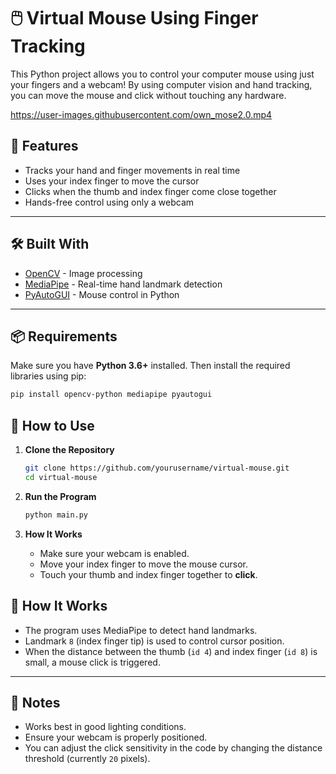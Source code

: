 # 🖱️ Virtual Mouse Using Finger Tracking

This Python project allows you to control your computer mouse using just your fingers and a webcam! By using computer vision and hand tracking, you can move the mouse and click without touching any hardware.

https://user-images.githubusercontent.com/own_mose2.0.mp4


## 🚀 Features

- Tracks your hand and finger movements in real time
- Uses your index finger to move the cursor
- Clicks when the thumb and index finger come close together
- Hands-free control using only a webcam

---

## 🛠️ Built With

- [OpenCV](https://opencv.org/) - Image processing
- [MediaPipe](https://google.github.io/mediapipe/) - Real-time hand landmark detection
- [PyAutoGUI](https://pyautogui.readthedocs.io/) - Mouse control in Python

---

## 📦 Requirements

Make sure you have **Python 3.6+** installed. Then install the required libraries using pip:

```bash
pip install opencv-python mediapipe pyautogui
```

## 📸 How to Use

1. **Clone the Repository**

   ```bash
   git clone https://github.com/yourusername/virtual-mouse.git
   cd virtual-mouse
   ```

2. **Run the Program**

   ```bash
   python main.py
   ```

3. **How It Works**

   * Make sure your webcam is enabled.
   * Move your index finger to move the mouse cursor.
   * Touch your thumb and index finger together to **click**.



## 🧠 How It Works

* The program uses MediaPipe to detect hand landmarks.
* Landmark `8` (index finger tip) is used to control cursor position.
* When the distance between the thumb (`id 4`) and index finger (`id 8`) is small, a mouse click is triggered.

---

## 📝 Notes

* Works best in good lighting conditions.
* Ensure your webcam is properly positioned.
* You can adjust the click sensitivity in the code by changing the distance threshold (currently `20` pixels).

